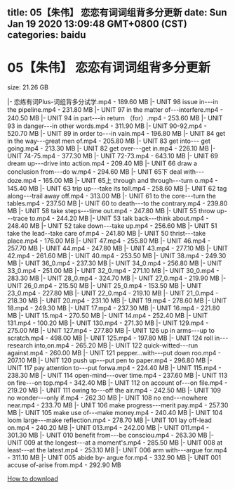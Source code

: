 
title: 05【朱伟】 恋恋有词词组背多分更新
date: Sun Jan 19 2020 13:09:48 GMT+0800 (CST)    
categories: baidu
---

# 05【朱伟】 恋恋有词词组背多分更新
size: 21.26 GB
 
 
|- 恋练有词Plus-词组背多分试学.mp4 - 189.60 MB
|- UNIT 98 issue in---in the pipeline.mp4 - 231.80 MB
|- UNIT 97 in the matter of---interfere.mp4 - 240.50 MB
|- UNIT 94 in part---in return （for）.mp4 - 253.60 MB
|- UNIT 93 in danger---in other words.mp4 - 311.90 MB
|- UNIT 90-92.mp4 - 520.70 MB
|- UNIT 89 in order to---in vain.mp4 - 196.80 MB
|- UNIT 84 get in the way---great men of.mp4 - 205.80 MB
|- UNIT 83 get into--- get going.mp4 - 213.30 MB
|- UNIT 82 get over---get in.mp4 - 226.10 MB
|- UNIT 74-75.mp4 - 377.30 MB
|- UNIT 72-73.mp4 - 643.10 MB
|- UNIT 69 dream up---drive into action.mp4 - 209.40 MB
|- UNIT 66 draw a conclusion from---do w.mp4 - 294.60 MB
|- UNIT 65下 deal with---doze.mp4 - 165.00 MB
|- UNIT 65上 through and through---turn o.mp4 - 145.40 MB
|- UNIT 63 trip up---take its toll.mp4 - 258.60 MB
|- UNIT 62 tag along---trail away off.mp4 - 313.00 MB
|- UNIT 61 to the core---turn the tables.mp4 - 237.50 MB
|- UNIT 60 to death---to the contrary.mp4 - 239.80 MB
|- UNIT 58 take steps---time out.mp4 - 247.80 MB
|- UNIT 55 throw up---trace to.mp4 - 244.20 MB
|- UNIT 53 talk back---think about.mp4 - 248.40 MB
|- UNIT 52 take down---take up.mp4 - 256.60 MB
|- UNIT 51 take the lead--take care of.mp4 - 241.80 MB
|- UNIT 50 thrist---take place.mp4 - 176.00 MB
|- UNIT 47.mp4 - 255.80 MB
|- UNIT 46.mp4 - 257.70 MB
|- UNIT 44.mp4 - 247.80 MB
|- UNIT 43.mp4 - 277.10 MB
|- UNIT 42.mp4 - 261.60 MB
|- UNIT 40.mp4 - 253.50 MB
|- UNIT 38.mp4 - 249.30 MB
|- UNIT 36_0.mp4 - 237.30 MB
|- UNIT 34_0.mp4 - 256.80 MB
|- UNIT 33_0.mp4 - 251.00 MB
|- UNIT 32_0.mp4 - 271.10 MB
|- UNIT 30_0.mp4 - 283.30 MB
|- UNIT 28_0.mp4 - 324.70 MB
|- UNIT 27_0.mp4 - 219.90 MB
|- UNIT 26_0.mp4 - 215.50 MB
|- UNIT 25_0.mp4 - 153.50 MB
|- UNIT 23_0.mp4 - 227.80 MB
|- UNIT 22_0.mp4 - 219.10 MB
|- UNIT 21_0.mp4 - 218.30 MB
|- UNIT 20.mp4 - 231.10 MB
|- UNIT 19.mp4 - 278.60 MB
|- UNIT 18.mp4 - 249.30 MB
|- UNIT 17.mp4 - 237.30 MB
|- UNIT 16.mp4 - 221.80 MB
|- UNIT 15.mp4 - 270.50 MB
|- UNIT 14.mp4 - 252.40 MB
|- UNIT 131.mp4 - 100.20 MB
|- UNIT 130.mp4 - 271.30 MB
|- UNIT 129.mp4 - 275.00 MB
|- UNIT 127.mp4 - 277.80 MB
|- UNIT 126 up in arms---up to scratch.mp4 - 498.00 MB
|- UNIT 125.mp4 - 197.80 MB
|- UNIT 124 roll in---research into,on.mp4 - 265.20 MB
|- UNIT 122 quick-witted---run against.mp4 - 260.00 MB
|- UNIT 121 pepper...with---put down roo.mp4 - 207.10 MB
|- UNIT 120 push up---put pen to paper.mp4 - 296.80 MB
|- UNIT 117 pay attention to---put forwa.mp4 - 224.40 MB
|- UNIT 115.mp4 - 238.30 MB
|- UNIT 114 open-mind---over time.mp4 - 237.60 MB
|- UNIT 113 on  fire---on top.mp4 - 342.40 MB
|- UNIT 112 on account of---on file.mp4 - 219.20 MB
|- UNIT 111 owing to---off the air.mp4 - 242.50 MB
|- UNIT 109 no wonder---only if.mp4 - 262.30 MB
|- UNIT 108 no end---nowhere near.mp4 - 233.70 MB
|- UNIT 106 make progress---merit pay.mp4 - 257.30 MB
|- UNIT 105 make use of---make money.mp4 - 240.40 MB
|- UNIT 104 loom large---make reflection.mp4 - 278.70 MB
|- UNIT 101 lay off-lead on.mp4 - 240.20 MB
|- UNIT 013.mp4 - 242.00 MB
|- UNIT 011.mp4 - 301.30 MB
|- UNIT 010 benefit from---be consciou.mp4 - 263.30 MB
|- UNIT 009 at the longest---at a moment's.mp4 - 285.50 MB
|- UNIT 008 at least---at the latest.mp4 - 253.10 MB
|- UNIT 006 arm with---argue for.mp4 - 311.10 MB
|- UNIT 005 abide by- argue for.mp4 - 332.90 MB
|- UNIT 001 accuse of-arise from.mp4 - 292.90 MB

[How to download](https://bpcam.bemobtrk.com/go/2ceec3aa-1ca2-46d6-b9ff-aaa5c184517c?jno=237)